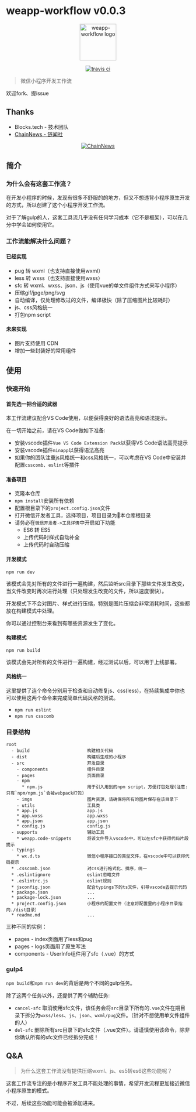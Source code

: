 # weapp-workflow v0.0.3

<p align="center"><a href="https://rawgit.com/loveonelong/weapp-workflow" target="_blank" rel="noopener noreferrer"><img width="100" src="https://github.com/loveonelong/weapp-workflow/doc/imgs/weapp-workflow-logo.png" alt="weapp-workflow logo"></a></p>

<p align="center">
   <a href="https://www.travis-ci.org/loveonelong/weapp-workflow"><img src="https://www.travis-ci.org/loveonelong/weapp-workflow.svg?branch=master" alt="travis ci"></a>
 </p>

> 微信小程序开发工作流

欢迎fork、提issue

## Thanks

* Blocks.tech - 技术团队
* [ChainNews - 链闻社](https://www.chainnews.com)

<p align="center">
   <a href="https://www.chainnews.com"><img src="https://github.com/loveonelong/weapp-workflow/doc/imgs/logo-ce-blue.png" alt="ChainNews"></a>
 </p>

## 简介

### 为什么会有这套工作流？

在开发小程序的时候，发现有很多不舒服的的地方，但又不想违背小程序原生开发的方式，所以创建了这个小程序开发工作流。

对于了解gulp的人，这套工具流几乎没有任何学习成本（它不是框架），可以在几分中学会如何使用它。

### 工作流能解决什么问题？

#### 已经实现

* pug 转 wxml（也支持直接使用wxml）
* less 转 wxss（也支持直接使用wxss）
* sfc 转 wxml、wxss、json、js（使用vue的单文件组件方式来写小程序）
* 压缩gif/jpge/png/svg
* 自动编译，仅处理修改过的文件，编译极快（除了压缩图片比较耗时）
* js、css风格统一
* 打包npm script

#### 未来实现

* 图片支持使用 CDN
* 增加一些封装好的常用组件

## 使用

### 快速开始

#### 首先选一把合适的武器

本工作流建议配合VS Code使用，以便获得良好的语法高亮和语法提示。

在一切开始之前，请在VS Code做如下准备:

* 安装vscode插件`Vue VS Code Extension Pack`以获得VS Code语法高亮提示
* 安装vscode插件`minapp`以获得语法高亮
* 如果你的团队注重js风格统一和css风格统一，可以考虑在VS Code中安装并配置`csscomb`、`eslint`等插件

#### 准备项目

* 克隆本仓库
* `npm install`安装所有依赖
* 配置根目录下的`project.config.json`文件
* 打开微信开发者工具，选择项目，项目目录为本仓库根目录
* 请务必在`微信开发者->工具详情`中开启如下功能
  * ES6 转 ES5
  * 上传代码时样式自动补全
  * 上传代码时自动压缩

#### 开发模式

```shell
npm run dev
```

该模式会先对所有的文件进行一遍构建，然后监听src目录下那些文件发生改变，当文件改变时再次进行处理（只处理发生改变的文件，所以速度很快）。

开发模式下不会对图片、样式进行压缩，特别是图片压缩会非常消耗时间，这些都放在构建模式中处理。

你可以通过控制台来看到有哪些资源发生了变化。

#### 构建模式

```shell
npm run build
```

该模式会先对所有的文件进行一遍构建，经过测试以后，可以用于上线部署。

#### 风格统一

这里提供了连个命令分别用于检查和自动修复js、css(less)，在持续集成中你也可以使用这两个命令来完成简单代码风格的测试。

* `npm run eslint`
* `npm run csscomb`

### 目录结构

```tree
root
  - build                      构建相关代码
  - dist                       构建后生成的小程序
  - src                        开发目录
    - components               组件目录
    - pages                    页面目录
    - npm
      * npm.js                 用于引入用到的npm script，方便打包处理(注意: 只有`npm/npm.js`会被webpack打包)
    - imgs                     图片资源，请确保将所有的图片保存在该目录下
    - utils                    工具类
    * app.js                   app.js
    * app.wxss                 app.wxss
    * app.json                 app.json
    * config.js                config.js
  - supports                   辅助工具
    * weapp.code-snippets      将该文件导入vscode中，可以在sfc中获得代码片段提示
  - typings
    * wx.d.ts                  微信小程序接口的类型文件，在vscode中可以获得代码提示
  * .csscomb.json              对css进行格式化、排序，统一
  * .eslintignore              eslint忽略文件
  * .eslintrc.js               eslint规则
  * jsconfig.json              配合typings下的ts文件，引导vscode去提示代码
  * package.json               ...
  * package-lock.json          ...
  * project.config.json        小程序的配置文件（注意将配置里的小程序目录指向./dist目录）
  * readme.md                  ...
```

三种不同的实例：

* pages - index页面用了less和pug
* pages - logs页面用了原生写法
* components - UserInfo组件用了sfc（.vue）的方式

### gulp4

`npm build`和`npm run dev`的背后是两个不同的gulp任务。

除了这两个任务以外，还提供了两个辅助任务:

* `cancel-sfc` 取消使用sfc文件，该任务会将`src`目录下所有的`.vue`文件在期目录下拆分为`wxss/less`、`js`、`json`、`wxml/pug`文件。（针对不想使用单文件组件的人）
* `del-sfc` 删除所有src目录下的sfc文件（.vue文件）。请谨慎使用该命令，除非你确认所有的sfc文件已经拆分完成！

## Q&A

> 为什么这套工作流没有提供压缩wxml、js、es5转es6这些功能呢？

这套工作流专注的是小程序开发工具不能处理的事情，希望开发流程更加接近微信小程序原生的模式。

不过，后续这些功能可能会被添加进来。

